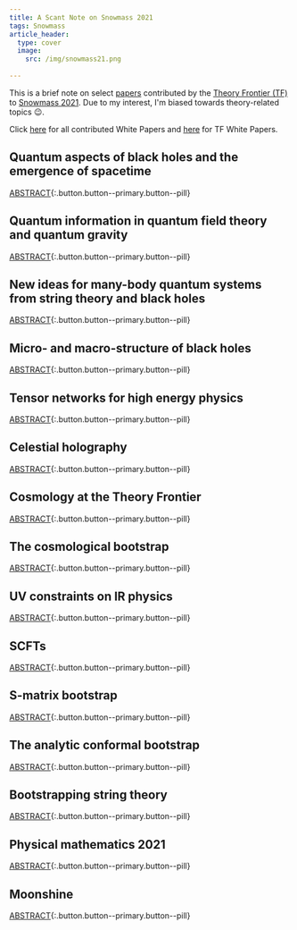 ```yaml
---
title: A Scant Note on Snowmass 2021
tags: Snowmass
article_header: 
  type: cover
  image: 
    src: /img/snowmass21.png
    
---
```


This is a brief note on select [papers](https://snowmass21.org/submissions/tf) contributed by the [Theory Frontier (TF)](https://snowmass21.org/theory/start) to [Snowmass 2021](https://snowmass21.org/). Due to my interest, I'm biased towards theory-related topics :wink:.

<!--more-->

Click [here](https://snowmass21.org/submissions/start) for all contributed White Papers and [here](https://docs.google.com/spreadsheets/d/1-uCMKtRlK5p3HdW3vmW-mtR79g5YoGDGJEN4v54AgOs/edit#gid=1399758376) for TF White Papers.

## Quantum aspects of black holes and the emergence of spacetime 
[ABSTRACT](https://arxiv.org/abs/2201.03096){:.button.button--primary.button--pill}

## Quantum information in quantum field theory and quantum gravity 
[ABSTRACT](https://arxiv.org/abs/2203.07117){:.button.button--primary.button--pill}

## New ideas for many-body quantum systems from string theory and black holes 
[ABSTRACT](https://arxiv.org/abs/2203.04718){:.button.button--primary.button--pill}

## Micro- and macro-structure of black holes 
[ABSTRACT](https://arxiv.org/abs/2203.04981){:.button.button--primary.button--pill}

## Tensor networks for high energy physics 
[ABSTRACT](https://arxiv.org/abs/2203.04902){:.button.button--primary.button--pill}

## Celestial holography 
[ABSTRACT](https://arxiv.org/abs/2111.11392){:.button.button--primary.button--pill}

## Cosmology at the Theory Frontier 
[ABSTRACT](https://arxiv.org/abs/2203.07629){:.button.button--primary.button--pill}

## The cosmological bootstrap
[ABSTRACT](https://arxiv.org/abs/2203.08121){:.button.button--primary.button--pill}

## UV constraints on IR physics 
[ABSTRACT](https://arxiv.org/abs/2203.06805){:.button.button--primary.button--pill}

## SCFTs 
[ABSTRACT](https://arxiv.org/abs/2202.07683){:.button.button--primary.button--pill}

## S-matrix bootstrap 
[ABSTRACT](https://arxiv.org/abs/2203.02421){:.button.button--primary.button--pill}

## The analytic conformal bootstrap 
[ABSTRACT](https://arxiv.org/abs/2202.11012){:.button.button--primary.button--pill}

## Bootstrapping string theory 
[ABSTRACT](https://arxiv.org/abs/2202.07163){:.button.button--primary.button--pill}

## Physical mathematics 2021 
[ABSTRACT](https://arxiv.org/abs/2203.05078){:.button.button--primary.button--pill}

## Moonshine 
[ABSTRACT](https://arxiv.org/abs/2201.13321){:.button.button--primary.button--pill}
